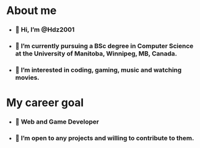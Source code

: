 # About me

* ### 👋 Hi, I’m @Hdz2001
* ### 🌱 I’m currently pursuing a BSc degree in Computer Science at the University of Manitoba, Winnipeg, MB, Canada.
* ### 👀 I’m interested in coding, gaming, music and watching movies.

# My career goal

* ### 💼 Web and Game Developer 
* ### 💞️ I’m open to any projects and willing to contribute to them.
